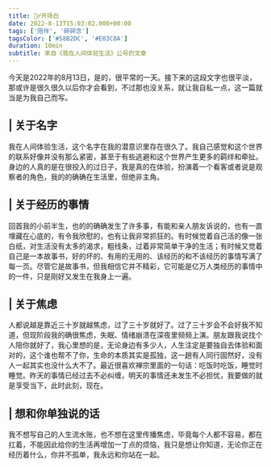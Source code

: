 ```yaml
---
title: 🏃‍♂️开场白
date: 2022-8-13T15:03:02.000+00:00
tags: ['陪伴', '碎碎念']
tagsColor: ['#58B2DC', '#E03C8A']
duration: 10min
subtitle: 来自《我在人间体验生活》公号的文章
---
```


今天是2022年的8月13日，是的，很平常的一天。接下来的这段文字也很平淡，那或许是很久很久以后你才会看到，不过那也没关系，就让我自私一点，这一篇就当是为我自己而写。

## | 关于名字

我在人间体验生活，这个名字在我的潜意识里存在很久了。我自己感觉和这个世界的联系好像并没有那么紧密，甚至于有些逃避和这个世界产生更多的羁绊和牵扯。身边的人真的是在很投入的过日子，我是真的在体验，扮演着一个看客或者说是观察者的角色，我的的确确在生活里，但绝非主角。

## | 关于经历的事情

回首我的小前半生，也的的确确发生了许多事，有能和亲人朋友诉说的，也有一直埋藏在心底的，有令我欣慰的，也有让我非常抓狂的。有时候觉着自己活的像一张白纸，对生活没有太多的渴求，粗线条，过着非常简单干净的生活；有时候又觉着自己是一本故事书，好的坏的、有用的无用的、该经历的和不该经历的事情写满了每一页。尽管它是故事书，但我相信它并不精彩，它可能是亿万人类经历的事情中的一件，只是刚好又发生在我身上一遍。

## | 关于焦虑

人都说越是靠近三十岁就越焦虑，过了三十岁就好了。过了三十岁会不会好我不知道，但现阶段我的确很焦虑，失眠、情绪崩溃在深夜里频频上演。朋友跟我说找个人陪你就好了，我心里想的是，无论身边有多少人，人生注定是要独自去体验和面对的，这个谁也帮不了你，生命的本质其实是孤独，这一趟有人同行固然好，没有人一起其实也没什么大不了。最近很喜欢禅宗里面的一句话：吃饭时吃饭，睡觉时睡觉。昨天的事情已经过去不必纠缠，明天的事情还未发生不必担忧，我要做的就是享受当下，此时此刻，现在。

## | 想和你单独说的话

我不想写自己的人生流水账，也不想在这里传播焦虑，毕竟每个人都不容易，都在扛着，不能因此给你的生活再增加一丁点的烦恼，我只是想让你知道，无论你正在经历着什么，你并不孤单，我永远和你站在一起。

